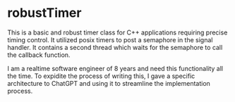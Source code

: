 # robustTimer
This is a basic and robust timer class for C++ applications requiring precise timing control. It utilized posix timers to post a semaphore in the signal handler. It contains a second thread which waits for the semaphore to call the callback function.

I am a realtime software engineer of 8 years and need this functionality all the time. To expidite the process of writing this, I gave a specific architecture to ChatGPT and using it to streamline the implementation process.
